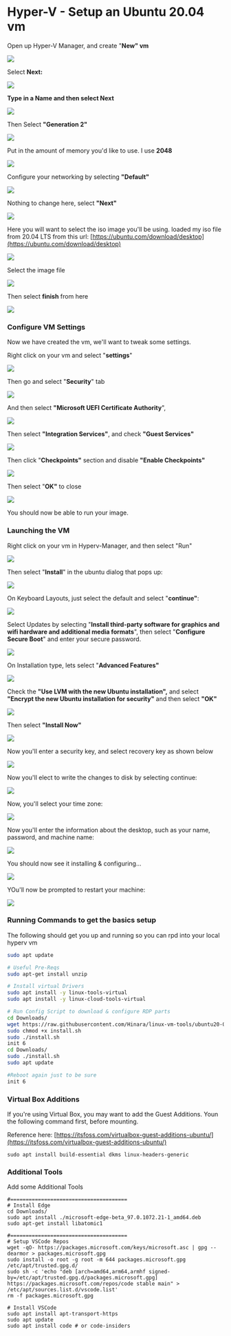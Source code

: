 # Hyper-V - Setup an Ubuntu 20.04 vm

Open up Hyper-V Manager, and create "**New" vm**

![](<../../../.gitbook/assets/image (39) (1).png>)

Select **Next:**

![](<../../../.gitbook/assets/image (26) (1).png>)

**Type in a Name and then select Next**

![](<../../../.gitbook/assets/image (46) (1).png>)

Then Select **"Generation 2"**

![](<../../../.gitbook/assets/image (25) (1).png>)

Put in the amount of memory you'd like to use. I use **2048**

![](<../../../.gitbook/assets/image (55) (1).png>)

Configure your networking by selecting **"Default"**

![](<../../../.gitbook/assets/image (28) (1) (1).png>)

Nothing to change here, select **"Next"**

![](<../../../.gitbook/assets/image (27) (1).png>)

Here you will want to select the iso image you'll be using. loaded my iso file from 20.04 LTS from this url: [https://ubuntu.com/download/desktop](https://ubuntu.com/download/desktop)

![](<../../../.gitbook/assets/image (47) (1) (1).png>)

Select the image file

![](<../../../.gitbook/assets/image (37) (1).png>)



Then select **finish** from here

![](<../../../.gitbook/assets/image (44) (1).png>)



### Configure VM Settings

Now we have created the vm, we'll want to tweak some settings.

Right click on your vm and select "**settings**"

![](<../../../.gitbook/assets/image (23) (1).png>)

Then go and select "**Security**" tab

![](<../../../.gitbook/assets/image (52) (1).png>)

And then select **"Microsoft UEFI Certificate Authority**",&#x20;

![](<../../../.gitbook/assets/image (31) (1).png>)

Then select **"Integration Services"**, and check **"Guest Services"**

![](<../../../.gitbook/assets/image (41) (1).png>)

Then click "**Checkpoints"** section and disable **"Enable Checkpoints"**

![](<../../../.gitbook/assets/image (50) (1).png>)

Then select "**OK"** to close

![](<../../../.gitbook/assets/image (34) (1).png>)

You should now be able to run your image.

### Launching the VM

Right click on your vm in Hyperv-Manager, and then select "Run"

![](<../../../.gitbook/assets/image (36) (1).png>)

Then select "**Install**" in the ubuntu dialog that pops up:

![](<../../../.gitbook/assets/image (24) (1).png>)

On Keyboard Layouts, just select the default and select "**continue"**:

![](<../../../.gitbook/assets/image (32) (1).png>)

Select Updates by selecting "**Install third-party software for graphics and wifi hardware and additional media formats**", then select "**Configure Secure Boot**" and enter your secure password.

![](<../../../.gitbook/assets/image (22) (1) (1).png>)

On Installation type, lets select "**Advanced Features"**

![](<../../../.gitbook/assets/image (48) (1).png>)

Check the **"Use LVM with the new Ubuntu installation",** and select **"Encrypt the new Ubuntu installation for security"** and then select **"OK"**

![](<../../../.gitbook/assets/image (40) (1).png>)

Then select **"Install Now"**

![](<../../../.gitbook/assets/image (19) (1).png>)

Now you'll enter a security key, and select recovery key as shown below

![](<../../../.gitbook/assets/image (51) (1).png>)

Now you'll elect to write the changes to disk by selecting continue:

![](<../../../.gitbook/assets/image (38) (1).png>)



Now, you'll select your time zone:

![](<../../../.gitbook/assets/image (30) (1).png>)

Now you'll enter the information about the desktop, such as your name, password, and machine name:



![](<../../../.gitbook/assets/image (45) (1).png>)

You should now see it installing & configuring...

![](<../../../.gitbook/assets/image (53) (1).png>)

YOu'll now be prompted to restart your machine:

![](<../../../.gitbook/assets/image (54) (1).png>)



### Running Commands to get the basics setup

The following should get you up and running so you can rpd into your local hyperv vm

```bash
sudo apt update

# Useful Pre-Reqs
sudo apt-get install unzip

# Install virtual Drivers
sudo apt install -y linux-tools-virtual
sudo apt install -y linux-cloud-tools-virtual

# Run Config Script to download & configure RDP parts
cd Downloads/
wget https://raw.githubusercontent.com/Hinara/linux-vm-tools/ubuntu20-04/ubuntu/20.04/install.sh
sudo chmod +x install.sh
sudo ./install.sh
init 6
cd Downloads/
sudo ./install.sh 
sudo apt update

#Reboot again just to be sure
init 6
```

### Virtual Box Additions

If you're using Virtual Box, you may want to add the Guest Additions. Youn the following command first, before mounting.

Reference here: [https://itsfoss.com/virtualbox-guest-additions-ubuntu/](https://itsfoss.com/virtualbox-guest-additions-ubuntu/)

```
sudo apt install build-essential dkms linux-headers-generic 
```

### Additional Tools

Add some Additional Tools

```
#======================================
# Install Edge
cd Downloads/
sudo apt install ./microsoft-edge-beta_97.0.1072.21-1_amd64.deb 
sudo apt-get install libatomic1

#======================================
# Setup VSCode Repos
wget -qO- https://packages.microsoft.com/keys/microsoft.asc | gpg --dearmor > packages.microsoft.gpg
sudo install -o root -g root -m 644 packages.microsoft.gpg /etc/apt/trusted.gpg.d/
sudo sh -c 'echo "deb [arch=amd64,arm64,armhf signed-by=/etc/apt/trusted.gpg.d/packages.microsoft.gpg] https://packages.microsoft.com/repos/code stable main" > /etc/apt/sources.list.d/vscode.list'
rm -f packages.microsoft.gpg

# Install VSCode
sudo apt install apt-transport-https
sudo apt update
sudo apt install code # or code-insiders
```

